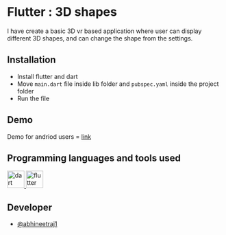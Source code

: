 # Flutter : 3D shapes
I have create a basic 3D vr based application where user can display different 3D shapes, and can change the shape from the settings.

## Installation

*	Install flutter and dart
*	Move `main.dart` file inside lib folder and `pubspec.yaml` inside the project folder
*	Run the file

## Demo

Demo for andriod users = [link]()

## Programming languages and tools used
<p align="left"> <a href="https://dart.dev" target="_blank" rel="noreferrer"> <img src="https://www.vectorlogo.zone/logos/dartlang/dartlang-icon.svg" alt="dart" width="40" height="40"/> </a> <a href="https://flutter.dev" target="_blank" rel="noreferrer"> <img src="https://www.vectorlogo.zone/logos/flutterio/flutterio-icon.svg" alt="flutter" width="40" height="40"/> </a> </p>

## Developer

*	[@abhineetraj1](https://github.com/abhineetraj1)